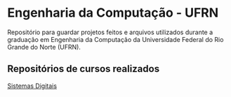 # Engenharia da Computação - UFRN
Repositório para guardar projetos feitos e arquivos utilizados durante a graduação em Engenharia da Computação da Universidade Federal do Rio Grande do Norte (UFRN).

## Repositórios de cursos realizados

[Sistemas Digitais](https://google.com)
